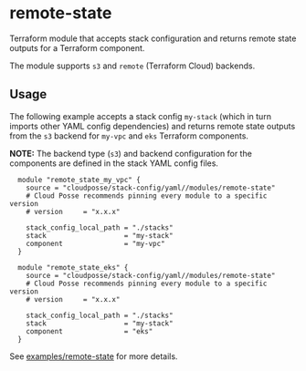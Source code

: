 # remote-state

Terraform module that accepts stack configuration and returns remote state outputs for a Terraform component.

The module supports `s3` and `remote` (Terraform Cloud) backends.

## Usage

The following example accepts a stack config `my-stack` (which in turn imports other YAML config dependencies)
and returns remote state outputs from the `s3` backend for `my-vpc` and `eks` Terraform components.

__NOTE:__ The backend type (`s3`) and backend configuration for the components are defined in the stack YAML config files.

  ```hcl
    module "remote_state_my_vpc" {
      source = "cloudposse/stack-config/yaml//modules/remote-state"
      # Cloud Posse recommends pinning every module to a specific version
      # version     = "x.x.x"
    
      stack_config_local_path = "./stacks"
      stack                   = "my-stack"
      component               = "my-vpc"
    }
    
    module "remote_state_eks" {
      source = "cloudposse/stack-config/yaml//modules/remote-state"
      # Cloud Posse recommends pinning every module to a specific version
      # version     = "x.x.x"
    
      stack_config_local_path = "./stacks"
      stack                   = "my-stack"
      component               = "eks"
    }
  ```

See [examples/remote-state](../../examples/remote-state) for more details.
